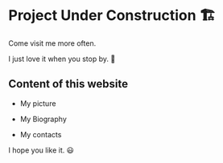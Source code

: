 # Project Under Construction :building_construction:

Come visit me more often.

I just love it when you stop by. :heart_decoration:

## Content of this website

- My picture

- My Biography

- My contacts
  
  

I hope you like it. :smiley:


